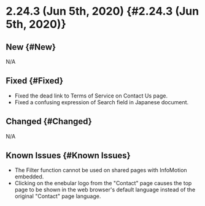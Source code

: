 # 2.24.3 (Jun 5th, 2020) {#2.24.3 (Jun 5th, 2020)}

## New {#New}

N/A

## Fixed {#Fixed}

- Fixed the dead link to Terms of Service on Contact Us page.
- Fixed a confusing expression of Search field in Japanese document.

## Changed {#Changed}

N/A

## Known Issues {#Known Issues}

- The Filter function cannot be used on shared pages with InfoMotion embedded.
- Clicking on the enebular logo from the "Contact" page causes the top page to be shown in the web browser's default language instead of the original "Contact" page language.
